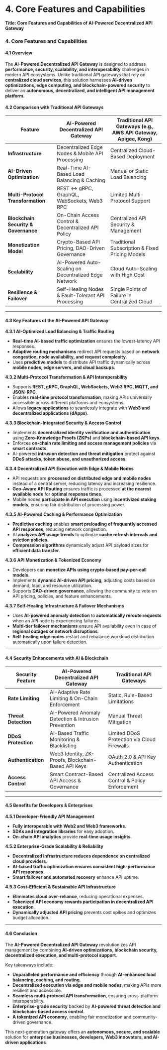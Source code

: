 # 4. Core Features and Capabilities

**Title: Core Features and Capabilities of AI-Powered Decentralized API Gateway**

### **4. Core Features and Capabilities**

#### **4.1 Overview**

The **AI-Powered Decentralized API Gateway** is designed to address **performance, security, scalability, and interoperability** challenges in modern API ecosystems. Unlike traditional API gateways that rely on **centralized cloud services**, this solution harnesses **AI-driven optimizations, edge computing, and blockchain-powered security** to deliver an **autonomous, decentralized, and intelligent API management platform**.

#### **4.2 Comparison with Traditional API Gateways**

| **Feature**                          | **AI-Powered Decentralized API Gateway**              | **Traditional API Gateways (e.g., AWS API Gateway, Apigee, Kong)** |
| ------------------------------------ | ----------------------------------------------------- | ------------------------------------------------------------------ |
| **Infrastructure**                   | Decentralized Edge Nodes & Mobile API Processing      | Centralized Cloud-Based Deployment                                 |
| **AI-Driven Optimization**           | Real-Time AI-Based Load Balancing & Caching           | Manual or Static Load Balancing                                    |
| **Multi-Protocol Transformation**    | REST ↔ gRPC, GraphQL, WebSockets, Web3 RPC            | Limited Multi-Protocol Support                                     |
| **Blockchain Security & Governance** | On-Chain Access Control & Decentralized API Policy    | Centralized API Security & Management                              |
| **Monetization Model**               | Crypto-Based API Pricing, DAO-Driven Governance       | Traditional Subscription & Fixed Pricing Models                    |
| **Scalability**                      | AI-Powered Auto-Scaling on Decentralized Edge Network | Cloud Auto-Scaling with High Cost                                  |
| **Resilience & Failover**            | Self-Healing Nodes & Fault-Tolerant API Processing    | Single Points of Failure in Centralized Cloud                      |

***

#### **4.3 Key Features of the AI-Powered API Gateway**

**4.3.1 AI-Optimized Load Balancing & Traffic Routing**

* **Real-time AI-based traffic optimization** ensures the lowest-latency API responses.
* **Adaptive routing mechanisms** redirect API requests based on **network congestion, node availability, and request complexity**.
* Uses **predictive models** to distribute API traffic dynamically across **mobile nodes, edge servers, and cloud backups**.

**4.3.2 Multi-Protocol Transformation & API Interoperability**

* Supports **REST, gRPC, GraphQL, WebSockets, Web3 RPC, MQTT, and JSON-RPC**.
* Enables **real-time protocol transformation**, making APIs universally accessible across different platforms and ecosystems.
* Allows **legacy applications** to seamlessly integrate with **Web3 and decentralized applications (dApps)**.

**4.3.3 Blockchain-Integrated Security & Access Control**

* Implements **decentralized identity verification and authentication** using **Zero-Knowledge Proofs (ZKPs)** and **blockchain-based API keys**.
* Enforces **on-chain rate limiting and access management policies** via **smart contracts**.
* AI-powered **intrusion detection and threat mitigation** protect against **DDoS attacks, token abuse, and unauthorized access**.

**4.3.4 Decentralized API Execution with Edge & Mobile Nodes**

* API requests are **processed on distributed edge and mobile nodes** instead of a central server, reducing latency and increasing resilience.
* **Geo-Aware API Routing** ensures traffic is processed **at the nearest available node** for **optimal response times**.
* Mobile nodes **participate in API execution** using **incentivized staking models**, ensuring fair distribution of processing power.

**4.3.5 AI-Powered Caching & Performance Optimization**

* **Predictive caching** enables **smart preloading of frequently accessed API responses**, reducing network congestion.
* AI **analyzes API usage trends** to optimize **cache refresh intervals and eviction policies**.
* **Compression algorithms** dynamically adjust API payload sizes for **efficient data transfer**.

**4.3.6 API Monetization & Tokenized Economy**

* Developers can **monetize APIs using crypto-based pay-per-call models**.
* Implements **dynamic AI-driven API pricing**, adjusting costs based on demand, load, and resource utilization.
* Supports **DAO-driven governance**, allowing the community to vote on API pricing, policies, and feature enhancements.

**4.3.7 Self-Healing Infrastructure & Failover Mechanisms**

* Uses **AI-powered anomaly detection** to **automatically reroute requests** when an API node is experiencing failures.
* **Multi-tier failover mechanisms** ensure API availability even in case of **regional outages or network disruptions**.
* **Self-healing edge nodes** restart and rebalance workload distribution automatically upon failure detection.

***

#### **4.4 Security Enhancements with AI & Blockchain**

| **Security Feature** | **AI-Powered Decentralized API Gateway**            | **Traditional API Gateways**                    |
| -------------------- | --------------------------------------------------- | ----------------------------------------------- |
| **Rate Limiting**    | AI-Adaptive Rate Limiting & On-Chain Enforcement    | Static, Rule-Based Limitations                  |
| **Threat Detection** | AI-Powered Anomaly Detection & Intrusion Prevention | Manual Threat Mitigation                        |
| **DDoS Protection**  | AI-Based Traffic Monitoring & Blacklisting          | Limited DDoS Protection via Cloud Firewalls     |
| **Authentication**   | Web3 Identity, ZK-Proofs, Blockchain-Based API Keys | OAuth 2.0 & API Key Authentication              |
| **Access Control**   | Smart Contract-Based API Access & Governance        | Centralized Access Control & Policy Enforcement |

***

#### **4.5 Benefits for Developers & Enterprises**

**4.5.1 Developer-Friendly API Management**

* **Fully interoperable with Web2 and Web3 frameworks**.
* **SDKs and integration libraries** for easy adoption.
* **On-chain API analytics** provide **real-time usage insights**.

**4.5.2 Enterprise-Grade Scalability & Reliability**

* **Decentralized infrastructure reduces dependence on centralized cloud providers**.
* **AI-based traffic optimization ensures consistent high-performance API responses**.
* **Smart failover and automated recovery** enhance API uptime.

**4.5.3 Cost-Efficient & Sustainable API Infrastructure**

* **Eliminates cloud over-reliance**, reducing operational expenses.
* **Tokenized API economy rewards participation in decentralized API execution**.
* **Dynamically adjusted API pricing** prevents cost spikes and optimizes budget allocation.

***

#### **4.6 Conclusion**

The **AI-Powered Decentralized API Gateway** revolutionizes API management by combining **AI-driven optimizations, blockchain security, decentralized execution, and multi-protocol support**.

Key takeaways include:

* **Unparalleled performance and efficiency** through **AI-enhanced load balancing, caching, and routing**.
* **Decentralized execution via edge and mobile nodes**, making APIs more resilient and accessible.
* **Seamless multi-protocol API transformation**, ensuring cross-platform interoperability.
* **Enterprise-grade security** backed by **AI-powered threat detection and blockchain-based access control**.
* **A tokenized API economy**, enabling fair monetization and community-driven governance.

This next-generation gateway offers an **autonomous, secure, and scalable** solution for **enterprise businesses, developers, Web3 innovators, and AI-driven applications**.

